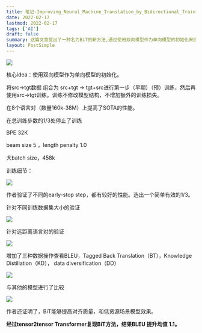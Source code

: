 ```yaml
---
title: 笔记-Improving_Neural_Machine_Translation_by_Bidirectional_Training
date: 2022-02-17
lastmod: 2022-02-17
tags: ['AI']
draft: false
summary: 这篇文章提出了一种名为BiT的新方法,通过使用双向模型作为单向模型的初始化来提高机器翻译性能。BiT方法在训练早期阶段将源语言到目标语言的数据组合为源语言+目标语言到目标语言+源语言的形式进行预训练,然后再使用常规的源语言到目标语言数据进行训练。实验表明,BiT方法在8个语言对上都取得了优于现有最佳方法的性能提升,并且能提高模型的对齐质量和低资源场景下的效果。
layout: PostSimple
---
```


![](https://tz-1256822507.cos.ap-hongkong.myqcloud.com/typora/2022-02-2943632440.png)

核心idea：使用双向模型作为单向模型的初始化。

将src->tgt数据 组合为 src+tgt -> tgt+src进行第一步（早期）（预）训练，然后再使用src->tgt训练。训练不修改模型结构，不增加额外的训练损失。

在8个语言对（数量160k-38M）上提高了SOTA的性能。

在总训练步数的1/3处停止了训练

BPE 32K

beam size 5 ，length penalty 1.0

大batch size，458k

训练细节：

![](https://tz-1256822507.cos.ap-hongkong.myqcloud.com/typora/2022-02-1480253527.png)

作者验证了不同的early-stop step，都有较好的性能。选出一个简单有效的1/3。

针对不同训练数据集大小的验证

![](https://tz-1256822507.cos.ap-hongkong.myqcloud.com/typora/2022-02-1588951904.png)

针对远距离语言对的验证

![](https://tz-1256822507.cos.ap-hongkong.myqcloud.com/typora/2022-02-1132216017.png)

增加了三种数据操作查看BLEU，Tagged Back Translation（BT），Knowledge Distillation（KD）， data diversification（DD）

![](https://tz-1256822507.cos.ap-hongkong.myqcloud.com/typora/2022-02-201265600.png)

与其他的模型进行了比较

![](https://tz-1256822507.cos.ap-hongkong.myqcloud.com/typora/2022-02-3150851693.png)

作者还证明了，BiT能够提高对齐质量，和低资源场景模型效果。

**经过tensor2tensor Transformer复现BiT方法，结果BLEU 提升均值 1.1。**
